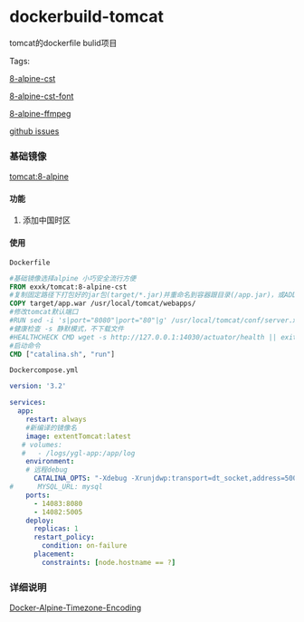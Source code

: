 # dockerbuild-tomcat
tomcat的dockerfile bulid项目

Tags:

[8-alpine-cst](https://github.com/xuanfong1/dockerbuild-tomcat)

[8-alpine-cst-font](https://github.com/xuanfong1/dockerbuild-tomcat/tree/font)

[8-alpine-ffmpeg](https://github.com/xuanfong1/dockerbuild-tomcat/tree/ffmpeg)

[github issues](https://github.com/xuanfong1/dockerbuild-tomcat/issues)

### 基础镜像

[tomcat:8-alpine](https://hub.docker.com/_/tomcat/)

#### 功能
1. 添加中国时区

#### 使用

`Dockerfile`

```dockerfile
#基础镜像选择alpine 小巧安全流行方便
FROM exxk/tomcat:8-alpine-cst
#复制固定路径下打包好的jar包(target/*.jar)并重命名到容器跟目录(/app.jar)，或ADD
COPY target/app.war /usr/local/tomcat/webapps/
#修改tomcat默认端口
#RUN sed -i 's|port="8080"|port="80"|g' /usr/local/tomcat/conf/server.xml
#健康检查 -s 静默模式，不下载文件
#HEALTHCHECK CMD wget -s http://127.0.0.1:14030/actuator/health || exit 1
#启动命令
CMD ["catalina.sh", "run"]
```

`Dockercompose.yml`

```yaml
version: '3.2'

services:
  app:
    restart: always
    #新编译的镜像名
    image: extentTomcat:latest
   # volumes:
   #   - /logs/ygl-app:/app/log
    environment:
    # 远程debug
      CATALINA_OPTS: "-Xdebug -Xrunjdwp:transport=dt_socket,address=5005,suspend=n,server=y"
#      MYSQL_URL: mysql
    ports:
      - 14083:8080
      - 14082:5005
    deploy:
      replicas: 1
      restart_policy:
        condition: on-failure
      placement:
        constraints: [node.hostname == ?]
```

### 详细说明

[Docker-Alpine-Timezone-Encoding](http://blog.iexxk.com/2018/07/16/Docker-Alpine-Timezone-Encoding/)
